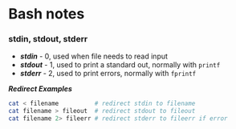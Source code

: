 # Bash notes

### stdin, stdout, stderr

- ***stdin*** - 0, used when file needs to read input
- ***stdout*** - 1, used to print a standard out, normally with `printf`
- ***stderr*** - 2, used to print errors, normally with `fprintf`

***Redirect Examples***
```bash
cat < filename          # redirect stdin to filename
cat filename > fileout  # redirect stdout to fileout
cat filename 2> fileerr # redirect stderr to fileerr if error
```
